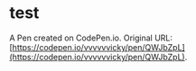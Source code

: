 # test

A Pen created on CodePen.io. Original URL: [https://codepen.io/vvvvvvicky/pen/QWJbZpL](https://codepen.io/vvvvvvicky/pen/QWJbZpL).

